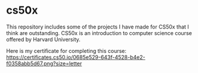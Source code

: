 # cs50x
This repository includes some of the projects I have made for CS50x that I think are outstanding. CS50x is an introduction to computer science course offered by Harvard University. 

Here is my certificate for completing this course: https://certificates.cs50.io/0685e529-643f-4528-b4e2-f0358abb5d67.png?size=letter 
